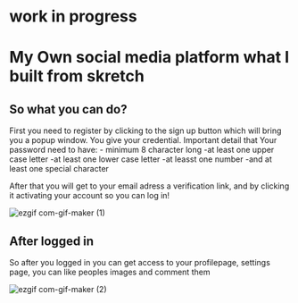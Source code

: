 # work in progress
# My Own social media platform what I built from skretch

## So what you can do?


First you need to register by clicking to the sign up button which will bring you a popup window.
You give your credential.
Important detail that Your password need to have:
      - minimum 8 character long
      -at least one upper case letter
      -at least one lower case letter
      -at leasst one number
      -and at least one special character
      
 After that you will get to your email adress a verification link, and by clicking it activating your account so you can log in!
 
![ezgif com-gif-maker (1)](https://user-images.githubusercontent.com/83179142/176374899-fc47419c-ccca-48ee-adea-f75369f8ce73.gif)

## After logged in

So after you logged in you can get access to your profilepage, settings page, you can like peoples images and comment them


![ezgif com-gif-maker (2)](https://user-images.githubusercontent.com/83179142/176376643-37620fa5-b1c5-4985-9933-c2f9e6c64dfd.gif)
